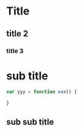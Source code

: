 # Title
## title 2
### title 3

sub title
=========
```javascript
var yyy = function xxx() {
    
}
```


sub sub title
-------------


